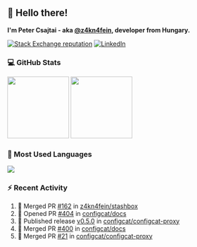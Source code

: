 ## 👋 Hello there!

**I'm Peter Csajtai - aka [@z4kn4fein](https://github.com/z4kn4fein), developer from Hungary.**

[![Stack Exchange reputation](https://img.shields.io/stackexchange/stackoverflow/r/8700582?color=orange&label=reputation&logo=stackoverflow&style=for-the-badge)](https://stackoverflow.com/users/8700582)
[![LinkedIn](https://img.shields.io/badge/linkedin-%230077B5.svg?style=for-the-badge&logo=linkedin&logoColor=white)](https://www.linkedin.com/in/csajtai-p%C3%A9ter-45395341/)

### 💻 GitHub Stats

<div>
  <img height="140px" src="https://github-readme-stats-pcsajtai.vercel.app/api?username=z4kn4fein&show_icons=true&hide_border=true&count_private=true&custom_title=Stats&theme=dracula&line_height=24&hide_title=true">
  <img height="140px" src="https://streak-stats.demolab.com?user=z4kn4fein&theme=dracula&hide_border=true">
  
</div>

### :toolbox: Most Used Languages

<img src="https://github-readme-stats-pcsajtai.vercel.app/api/top-langs/?username=z4kn4fein&theme=dracula&hide_border=true&layout=compact&langs_count=8&hide_title=true">

### :zap: Recent Activity

<!--START_SECTION:activity-->
1. 🎉 Merged PR [#162](https://github.com/z4kn4fein/stashbox/pull/162) in [z4kn4fein/stashbox](https://github.com/z4kn4fein/stashbox)
2. 💪 Opened PR [#404](https://github.com/configcat/docs/pull/404) in [configcat/docs](https://github.com/configcat/docs)
3. 🚀 Published release [v0.5.0](https://github.com/configcat/configcat-proxy/releases/tag/v0.5.0) in [configcat/configcat-proxy](https://github.com/configcat/configcat-proxy)
4. 🎉 Merged PR [#400](https://github.com/configcat/docs/pull/400) in [configcat/docs](https://github.com/configcat/docs)
5. 🎉 Merged PR [#21](https://github.com/configcat/configcat-proxy/pull/21) in [configcat/configcat-proxy](https://github.com/configcat/configcat-proxy)
<!--END_SECTION:activity-->
